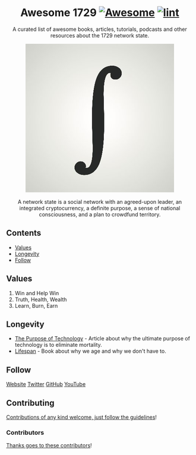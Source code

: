 <div align="center">

<!-- title -->

<!--lint ignore no-dead-urls-->
# Awesome 1729 [![Awesome](https://awesome.re/badge.svg)](https://awesome.re) [![lint](https://github.com/suud/awesome-1729/actions/workflows/lint.yaml/badge.svg)](https://github.com/suud/awesome-1729/actions/workflows/lint.yaml)

<!-- subtitle -->

A curated list of awesome books, articles, tutorials, podcasts and other resources about the 1729 network state.

<!-- image -->

<a href="https://1729.com/summary" target="_blank" rel="noopener noreferrer">
  <img src="images/oneseventwonine_400x400.jpg" />
</a>

<!-- description -->

A network state is a social network with an agreed-upon leader, an integrated cryptocurrency, a definite purpose, a sense of national consciousness, and a plan to crowdfund territory.

</div>

<!-- TOC -->

## Contents

- [Values](#values)
- [Longevity](#longevity)
- [Follow](#follow)

<!-- CONTENT -->

## Values

1. Win and Help Win
2. Truth, Health, Wealth
3. Learn, Burn, Earn

## Longevity

- [The Purpose of Technology](https://balajis.com/the-purpose-of-technology/) - Article about why the ultimate purpose of technology is to eliminate mortality.
- [Lifespan](https://lifespanbook.com/) - Book about why we age and why we don't have to.

<!-- END CONTENT -->

## Follow

<!-- list people worth following on social sites (Twitter, LinkedIn, GitHub, YouTube etc.) -->

[Website](https://1729.com/)
[Twitter](https://twitter.com/oneseventwonine)
[GitHub](https://github.com/1729)
[YouTube](https://www.youtube.com/channel/UCG7ZXETdal8d4k9x6p9vYHg)

## Contributing

[Contributions of any kind welcome, just follow the guidelines](contributing.md)!

### Contributors

[Thanks goes to these contributors](https://github.com/suud/awesome-1729/graphs/contributors)!
